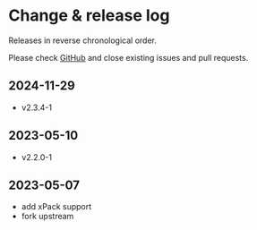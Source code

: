# Change & release log

Releases in reverse chronological order.

Please check
[GitHub](https://github.com/xpack-3rd-party/doxygen-awesome-css-xpack/issues/)
and close existing issues and pull requests.

## 2024-11-29

- v2.3.4-1

## 2023-05-10

- v2.2.0-1

## 2023-05-07

- add xPack support
- fork upstream
